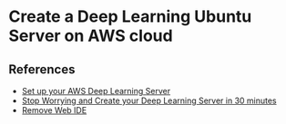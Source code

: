 # Create a Deep Learning Ubuntu Server on AWS cloud

## References

* [Set up your AWS Deep Learning Server](https://becominghuman.ai/set-up-your-aws-deep-learning-server-for-free-48e2b21ec627) 
* [Stop Worrying and Create your Deep Learning Server in 30 minutes](https://towardsdatascience.com/stop-worrying-and-create-your-deep-learning-server-in-30-minutes-bb5bd956b8de)
* [Remove Web IDE](https://codeanywhere.com/)
